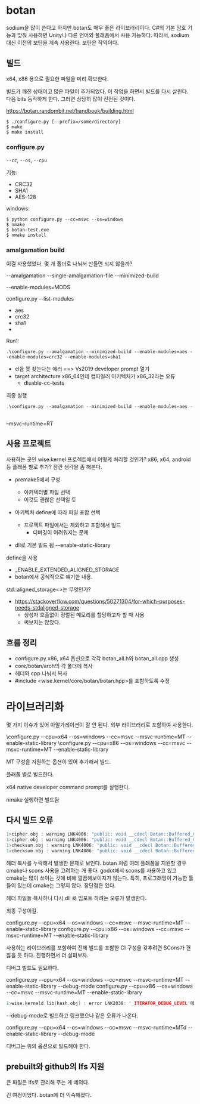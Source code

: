 # botan 

sodium을 많이 쓴다고 하지만 botan도 매우 좋은 라이브러리이다.
C#의 기본 암호 기능과 맞춰 사용하면 Unity나 다른 언어와 플래폼에서 사용 가능하다. 
따라서, sodium 대신 이전의 보탄을 계속 사용한다. 
보탄은 작약이다.


## 빌드 

x64, x86 용으로 필요한 파일을 미리 확보한다. 

빌드가 깨진 상태이고 많은 파일이 추가되었다. 이 작업을 하면서 빌드를 다시 살린다. 
다음 bits 동작하게 한다. 그러면 상당히 많이 진전된 것이다. 

https://botan.randombit.net/handbook/building.html


```
$ ./configure.py [--prefix=/some/directory]
$ make
$ make install
```

### configure.py

`--cc`, `--os`, `--cpu`


기능: 
- CRC32
- SHA1
- AES-128 


windows: 
```
$ python configure.py --cc=msvc --os=windows
$ nmake
$ botan-test.exe
$ nmake install
```

### amalgamation build 

이걸 사용했었다. 몇 개 폴더로 나눠서 만들면 되지 않을까? 

--amalgamation 
--single-amalgamation-file 
--minimized-build 

--enable-modules=MODS

configure.py --list-modules 

- aes
- crc32
- sha1 
- 


Run1: 
```
.\configure.py --amalgamation --minimized-build --enable-modules=aes --enable-modules=crc32 --enable-modules=sha1
```

- cl을 못 찾는다는 에러 ==> Vs2019 developer prompt 열기 
- target architecture x86_64인데 컴파일러 아키텍처가 x86_32라는 오류 
    - disable-cc-tests


최종 실행 
```c++
.\configure.py --amalgamation --minimized-build --enable-modules=aes --enable-modules=crc32 --enable-modules=sha1  --disable-cc-tests --cpu=x64 --msvc-runtime=MT --enable-static-library
   
```       

–msvc-runtime=RT

## 사용 프로젝트 

사용하는 곳인 wise.kernel 프로젝트에서 어떻게 처리할 것인가? 
x86, x64, android 등 플래폼 별로 추가? 잠깐 생각을 좀 해본다. 

- premake5에서 구성 
  - 아키텍터별 파일 선택
  - 이것도 괜찮은 선택일 듯

- 아키텍처 define에 따라 파일 포함 선택 
  - 프로젝트 파일에서는 제외하고 포함해서 빌드 
    - 디버깅이 어려워지는 문제 


- dll로 기본 빌드 됨 
  --enable-static-library

define을 사용 
- _ENABLE_EXTENDED_ALIGNED_STORAGE
- botan에서 공식적으로 얘기한 내용. 

std::aligned_storage<>는 무엇인가? 

- https://stackoverflow.com/questions/50271304/for-which-purposes-needs-stdaligned-storage
  - 생성자 호출없이 정렬된 메모리를 할당하고자 할 때 사용 
  - 써보지는 않았다. 

## 흐름 정리 

- configure.py x86, x64 옵션으로 각각 botan_all.h와 botan_all.cpp 생성
- core/botan/arch의 각 폴더에 복사 
- 헤더와 cpp 나눠서 복사
- #include <wise.kernel/core/botan/botan.hpp>를 포함하도록 수정


# 라이브러리화 

몇 가지 이슈가 있어 아말가레이션이 잘 안 된다. 외부 라이브러리로 포함하여 사용한다. 

\configure.py --cpu=x64 --os=windows --cc=msvc --msvc-runtime=MT --enable-static-library
\configure.py --cpu=x86 --os=windows --cc=msvc --msvc-runtime=MT --enable-static-library

MT 구성을 지원하는 옵션이 있어 추가해서 빌드. 

플래폼 별로 빌드한다. 

x64 native developer command prompt를 실행한다. 

nmake 실행하면 빌드됨


## 다시 빌드 오류 

```c++
1>cipher.obj : warning LNK4006: "public: void __cdecl Botan::Buffered_Computation::update(unsigned char const * const,unsigned __int64)" (?update@Buffered_Computation@Botan@@QEAAXQEBE_K@Z)이(가) botan.lib(botan.dll)에 이미 정의되어 있습니다. 초 정의가 무시됩니다.
1>cipher.obj : warning LNK4006: "public: void __cdecl Botan::Buffered_Computation::update(class std::vector<unsigned char,class std::allocator<unsigned char> > const &)" (?update@Buffered_Computation@Botan@@QEAAXAEBV?$vector@EV?$allocator@E@std@@@std@@@Z)이(가) botan.lib(botan.dll)에 이미 정의되어 있습니다. 초 정의가 무시됩니다.
1>checksum.obj : warning LNK4006: "public: void __cdecl Botan::Buffered_Computation::update(unsigned char const * const,unsigned __int64)" (?update@Buffered_Computation@Botan@@QEAAXQEBE_K@Z)이(가) botan.lib(botan.dll)에 이미 정의되어 있습니다. 초 정의가 무시됩니다.
1>checksum.obj : warning LNK4006: "public: void __cdecl Botan::Buffered_Computation::final(unsigned char * const)" (?final@Buffered_Computation@Botan@@QEAAXQEAE@Z)이(가) botan.lib(botan.dll)에 이미 정의되어 있습니다. 초 정의가 무시됩니다.
```

헤더 복사를 누락해서 발생한 문제로 보인다. botan 처럼 여러 플래폼을 지원할 경우 cmake나 scons 사용을 
고려하는 게 좋다. godot에서 scons를 사용하고 있고 cmake는 많이 쓰이는 것에 비해 깔끔해보이지가 않는다. 
특히, 프로그래밍이 가능한 툴들이 있는데 cmake는 그렇지 않다. 장단점은 있다. 

헤더 파일들 복사하니 다시 dll 로 임포트 하려는 오류가 발생한다. 

최종 구성이길. 

configure.py --cpu=x64 --os=windows --cc=msvc --msvc-runtime=MT --enable-static-library
configure.py --cpu=x86 --os=windows --cc=msvc --msvc-runtime=MT --enable-static-library

사용하는 라이브러리를 포함하여 전체 빌드를 포함한 CI 구성을 갖추려면 SCons가 괜찮을 듯 하다. 
진행하면서 더 살펴보자. 

디버그 빌드도 필요하다. 

configure.py --cpu=x64 --os=windows --cc=msvc --msvc-runtime=MT --enable-static-library --debug-mode
configure.py --cpu=x86 --os=windows --cc=msvc --msvc-runtime=MT --enable-static-library


```c++
1>wise.kerneld.lib(hash.obj) : error LNK2038: '_ITERATOR_DEBUG_LEVEL'에 대해 불일치가 검색되었습니다. '0' 값이 '2'(test_channel.obj에 위치) 값과 일치하지 않습니다.

```

--debug-mode로 빌드하고 링크했으나 같은 오류가 나온다. 

configure.py --cpu=x64 --os=windows --cc=msvc --msvc-runtime=MTd --enable-static-library --debug-mode

디버그는 위의 옵션으로 빌드해야 한다. 


## prebuilt와 github의 lfs 지원 

큰 파일은 lfs로 관리해 주는 게 예의다. 

긴 여정이었다. botan에 더 익숙해졌다. 

